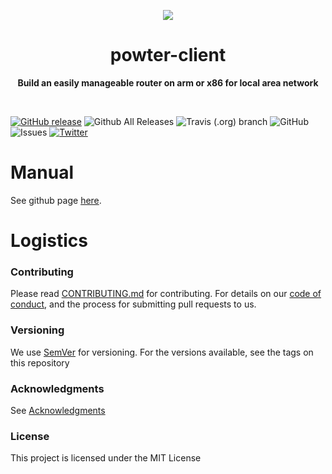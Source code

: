<p align="center">
  <img src="https://www.lucidchart.com/publicSegments/view/75bb8302-80a3-4159-acc8-89d609bf6fe9/image.png">
</p>

<h1 align="center"> powter-client </h1>
<p align="center">
  <b >Build an easily manageable router on arm or x86 for local area network</b>
</p>
<br>

[![GitHub release](https://img.shields.io/github/release/hilanderas/powter-client.svg)](https://github.com/hilanderas/powter-client/releases)
![Github All Releases](https://img.shields.io/github/downloads/hilanderas/powter-client/total.svg)
![Travis (.org) branch](https://img.shields.io/travis/hilanderas/powter-client.svg)
![GitHub](https://img.shields.io/github/license/hilanderas/powter-client.svg)
![Issues](https://img.shields.io/github/issues/hilanderas/powter-client.svg)
[![Twitter](https://img.shields.io/twitter/url/https/github.com/hilanderas/powter-client.svg?style=social)](https://twitter.com/intent/tweet?text=Wow:&url=https%3A%2F%2Fgithub.com%2Fhilanderas%2Fpowter-client)


# Manual
See github page [here](https://hilanderas.github.io/powter-client).

# Logistics

### Contributing

Please read [CONTRIBUTING.md](https://hilanderas.github.io/powter-client/en/contribution/CONTRIBUTE.html) for contributing.
For details on our [code of conduct](https://github.com/hilanderas/powter-client/blob/master/.github/CODE_OF_CONDUCT.md), and the process for submitting pull requests to us.

### Versioning

We use [SemVer](http://semver.org/) for versioning. For the versions available, see the tags on this repository

### Acknowledgments

See [Acknowledgments](https://github.com/hilanderas/powter-client/blob/master/.github/AKNOWLEDGEMENTS.md) 


### License 

This project is licensed under the MIT License
